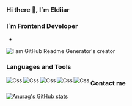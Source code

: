 ### Hi there 👋, I`m Eldiiar


### I`m Frontend Developer
-

![I am GitHub Readme Generator's creator](https://raw.githubusercontent.com/abhisheknaiidu/abhisheknaiidu/master/code.gif)



### Languages and Tools

<img align="left" alt="Css" src="https://img.shields.io/badge/CSS3-1572B6?style=for-the-badge&logo=css3&logoColor=white">
<img align="left" alt="Css" src="https://img.shields.io/badge/HTML5-E34F26?style=for-the-badge&logo=html5&logoColor=white">
<img align="left" alt="Css" src="https://img.shields.io/badge/JavaScript-323330?style=for-the-badge&logo=javascript&logoColor=F7DF1E">
<img align="left" alt="Css" src="https://img.shields.io/badge/React-20232A?style=for-the-badge&logo=react&logoColor=61DAFB">
<img align="left" alt="Css" src="https://img.shields.io/badge/Redux-593D88?style=for-the-badge&logo=redux&logoColor=white">


### Contact me


[![Anurag's GitHub stats](https://github-readme-stats.vercel.app/api?username=sapar6ek0v)](https://github.com/anuraghazra/github-readme-stats)

